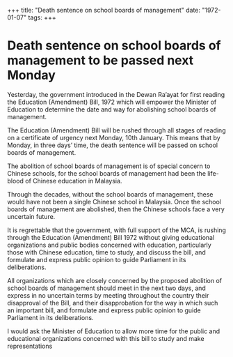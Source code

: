 +++ 
title: "Death sentence on school boards of management"
date: "1972-01-07"
tags:
+++

# Death sentence on school boards of management to be passed next Monday

Yesterday, the government introduced in the Dewan Ra’ayat for first reading the Education (Amendment) Bill, 1972 which will empower the Minister of Education to determine the date and way for abolishing school boards of management.

The Education (Amendment) Bill will be rushed through all stages of reading on a certificate of urgency next Monday, 10th January. This means that by Monday, in three days’ time, the death sentence will be passed on school boards of management.

The abolition of school boards of management is of special concern to Chinese schools, for the school boards of management had been the life-blood of Chinese education in Malaysia.</u>

Through the decades, without the school boards of management, these would have not been a single Chinese school in Malaysia. Once the school boards of management are abolished, then the Chinese schools face a very uncertain future.

It is regrettable that the government, with full support of the MCA, is rushing through the Education (Amendment) Bill 1972 without giving educational organizations and public bodies concerned with education, particularly those with Chinese education, time to study, and discuss the bill, and formulate and express public opinion to guide Parliament in its deliberations.

All organizations which are closely concerned by the proposed abolition of school boards of management should meet in the next two days, and express in no uncertain terms by meeting throughout the country their disapproval of the Bill, and their disapprobation for the way in which such an important bill, and formulate and express public opinion to guide Parliament in its deliberations.

I would ask the Minister of Education to allow more time for the public and educational organizations concerned with this bill to study and make representations

 
